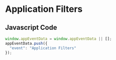 # Application Filters

### 

## Javascript Code
```js
window.appEventData = window.appEventData || [];
appEventData.push({
  "event": "Application Filters"
});
```








